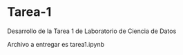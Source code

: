 # Tarea-1
Desarrollo de la Tarea 1 de Laboratorio de Ciencia de Datos

Archivo a entregar es tarea1.ipynb
